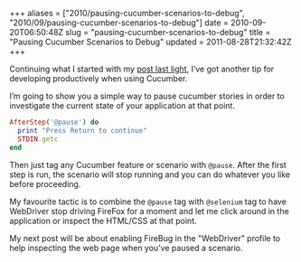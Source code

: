 +++
aliases = ["2010/pausing-cucumber-scenarios-to-debug", "2010/09/pausing-cucumber-scenarios-to-debug"]
date = 2010-09-20T06:50:48Z
slug = "pausing-cucumber-scenarios-to-debug"
title = "Pausing Cucumber Scenarios to Debug"
updated = 2011-08-28T21:32:42Z
+++

Continuing what I started with my [post last
light](http://bjeanes.com/2010/09/19/selector-free-cucumber-scenarios),
I’ve got another tip for developing productively when using Cucumber.

I’m going to show you a simple way to pause cucumber stories in order to
investigate the current state of your application at that point.

``` ruby
AfterStep('@pause') do
  print "Press Return to continue"
  STDIN.getc
end
```

Then just tag any Cucumber feature or scenario with `@pause`. After the
first step is run, the scenario will stop running and you can do
whatever you like before proceeding.

My favourite tactic is to combine the `@pause` tag with `@selenium` tag
to have WebDriver stop driving FireFox for a moment and let me click
around in the application or inspect the HTML/CSS at that point.

My next post will be about enabling FireBug in the "WebDriver" profile
to help inspecting the web page when you’ve paused a scenario.
